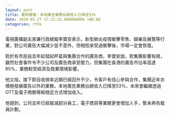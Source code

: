 ```yaml
---
layout: post
title: 電視廣播：本地廣告業務佔總收入已降至53%
date: 2020-05-27 17:32:52.000000000 +08:00
categories: rthk
---
```


電視廣播副主席兼行政總裁李寶安表示，新型肺炎疫情衝擊零售、娛樂及展覽等行業，對公司廣告大幅減少並不意外，但相信承受過衝擊後，市場一定會恢復。

對於有市民自去年起發起杯葛與集團合作的廣告商，李寶安說，對集團影響有限，雖然社會事件令不少公司及廣告商承受壓力，但集團在香港的廣告市佔率高達85%，業務較受經濟及商業環境影響。

他又指，旗下節目收視率近期已經回升不少，令客戶有信心參與合作，集團近年亦積極發展廣告以外的業務，本地廣告業務佔總收入已降至53%，未來會繼續透過OTT及電子商務等較穩定方式增加收入。

他提到，公司去年已經裁減部分員工，電子商貿等業務更會增加人手，暫未再有裁員計劃。
